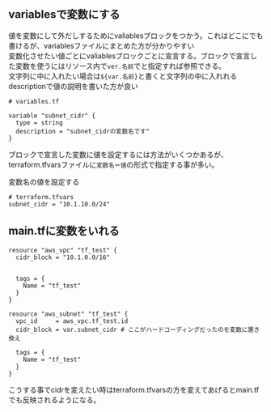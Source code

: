 ## variablesで変数にする

値を変数にして外だしするためにvaliablesブロックをつかう。これはどこにでも書けるが、variablesファイルにまとめた方が分かりやすい  
変数化させたい値ごとにvaliablesブロックごとに宣言する。ブロックで宣言した変数を使うにはリソース内で`ver.名前`でと指定すれば参照できる。  
文字列に中に入れたい場合は`${var.名前}`と書くと文字列の中に入れれる descriptionで値の説明を書いた方が良い  

``` 
# variables.tf

variable "subnet_cidr" {
  type = string
  description = "subnet_cidrの変数名です"
}

```

ブロックで宣言した変数に値を設定するには方法がいくつかあるが、terraform.tfvarsファイルに`変数名＝値`の形式で指定する事が多い。

変数名の値を設定する
``` 
# terraform.tfvars
subnet_cidr = "10.1.10.0/24"
```

## main.tfに変数をいれる

```
resource "aws_vpc" "tf_test" {
  cidr_block = "10.1.0.0/16"


  tags = {
    Name = "tf_test"
  }
}

resource "aws_subnet" "tf_test" {
  vpc_id     = aws_vpc.tf_test.id
  cidr_block = var.subnet_cidr # ここがハードコーディングだったのを変数に置き換え

  tags = {
    Name = "tf_test"
  }
}

```

こうする事でcidrを変えたい時はterraform.tfvarsの方を変えてあげるとmain.tfでも反映されるようになる。

